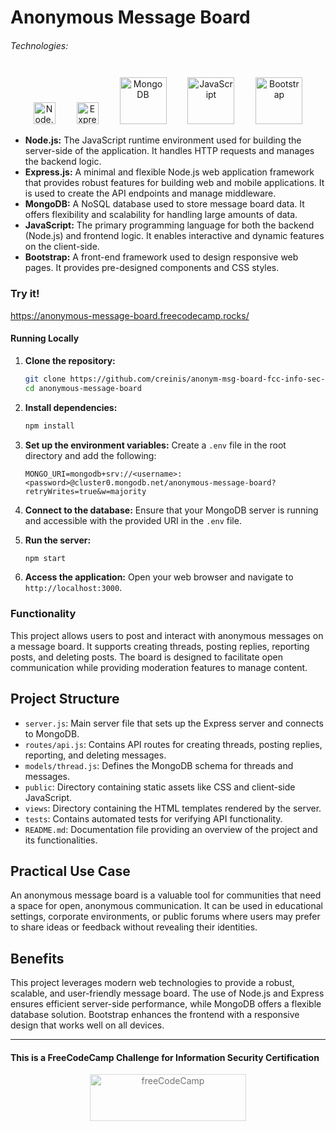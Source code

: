 # Anonymous Message Board

###### Technologies:
<p align="center">
<img src="https://nodejs.org/static/images/logo.svg" height="35" alt="Node.js" style="margin: 0 15px 0 15px;" />
<img src="https://expressjs.com/images/express-facebook-share.png" height="35" alt="Express" style="margin: 10px 15px 0 15px;" />
<img src="https://img.icons8.com/color/75/000000/mongodb.png" width="75" height="75" alt="MongoDB" style="margin: 10px 15px 0 15px;" />
<img src="https://img.icons8.com/color/75/000000/javascript.png" width="75" height="75" alt="JavaScript" style="margin: 10px 15px 0 15px;" />
<img src="https://img.icons8.com/color/75/000000/bootstrap.png" width="75" height="75" alt="Bootstrap" style="margin: 10px 15px 0 15px;" />
</p>

- **Node.js:** The JavaScript runtime environment used for building the server-side of the application. It handles HTTP requests and manages the backend logic.
- **Express.js:** A minimal and flexible Node.js web application framework that provides robust features for building web and mobile applications. It is used to create the API endpoints and manage middleware.
- **MongoDB:** A NoSQL database used to store message board data. It offers flexibility and scalability for handling large amounts of data.
- **JavaScript:** The primary programming language for both the backend (Node.js) and frontend logic. It enables interactive and dynamic features on the client-side.
- **Bootstrap:** A front-end framework used to design responsive web pages. It provides pre-designed components and CSS styles.

### Try it!
https://anonymous-message-board.freecodecamp.rocks/

#### Running Locally

1. **Clone the repository:**
   ```sh
   git clone https://github.com/creinis/anonym-msg-board-fcc-info-sec-cert.git
   cd anonymous-message-board
   ```

2. **Install dependencies:**
   ```sh
   npm install
   ```

3. **Set up the environment variables:**
   Create a `.env` file in the root directory and add the following:
   ```env
   MONGO_URI=mongodb+srv://<username>:<password>@cluster0.mongodb.net/anonymous-message-board?retryWrites=true&w=majority
   ```

4. **Connect to the database:**
   Ensure that your MongoDB server is running and accessible with the provided URI in the `.env` file.

5. **Run the server:**
   ```sh
   npm start
   ```

6. **Access the application:**
   Open your web browser and navigate to `http://localhost:3000`.

### Functionality

This project allows users to post and interact with anonymous messages on a message board. It supports creating threads, posting replies, reporting posts, and deleting posts. The board is designed to facilitate open communication while providing moderation features to manage content.

## Project Structure

- `server.js`: Main server file that sets up the Express server and connects to MongoDB.
- `routes/api.js`: Contains API routes for creating threads, posting replies, reporting, and deleting messages.
- `models/thread.js`: Defines the MongoDB schema for threads and messages.
- `public`: Directory containing static assets like CSS and client-side JavaScript.
- `views`: Directory containing the HTML templates rendered by the server.
- `tests`: Contains automated tests for verifying API functionality.
- `README.md`: Documentation file providing an overview of the project and its functionalities.

## Practical Use Case

An anonymous message board is a valuable tool for communities that need a space for open, anonymous communication. It can be used in educational settings, corporate environments, or public forums where users may prefer to share ideas or feedback without revealing their identities.

## Benefits

This project leverages modern web technologies to provide a robust, scalable, and user-friendly message board. The use of Node.js and Express ensures efficient server-side performance, while MongoDB offers a flexible database solution. Bootstrap enhances the frontend with a responsive design that works well on all devices.

---
#### This is a FreeCodeCamp Challenge for Information Security Certification
<p align="center">
<img src="https://cdn.freecodecamp.org/platform/universal/fcc_primary.svg" width="250" height="75" alt="freeCodeCamp" style="margin: 0 15px; opacity: 0.6" />
</p>